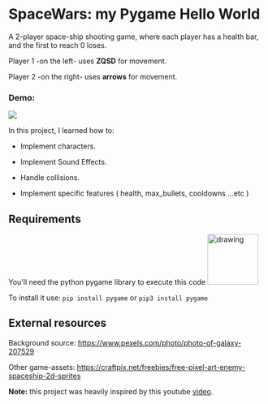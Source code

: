 # SpaceWars: my Pygame Hello World
A 2-player space-ship shooting game, where each player has a health bar, and the first to reach 0 loses.

Player 1 -on the left- uses **ZQSD** for movement.

Player 2 -on the right- uses **arrows** for movement.

### Demo:
![](https://cdn.discordapp.com/attachments/547555726214692865/1143295704387833957/game.gif)

In this project, I learned how to:
+ Implement characters.
- Implement Sound Effects.
+ Handle collisions.
- Implement specific features ( health, max_bullets, cooldowns ...etc )


## Requirements
You'll need the python pygame library to execute this code
<img src="https://www.pygame.org/docs/_images/pygame_logo.png" alt="drawing" width="100"/>

To install it use: `pip install pygame` or `pip3 install pygame`


## External resources 
Background source: https://www.pexels.com/photo/photo-of-galaxy-207529

Other game-assets: https://craftpix.net/freebies/free-pixel-art-enemy-spaceship-2d-sprites


**Note:** this project was heavily inspired by this youtube [video](https://www.youtube.com/watch?v=jO6qQDNa2UY&ab_channel=TechWithTim).
